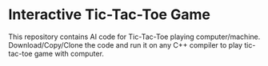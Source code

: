 # Interactive Tic-Tac-Toe Game
This repository contains AI code for Tic-Tac-Toe playing computer/machine. Download/Copy/Clone the code and run it on any C++ compiler to play tic-tac-toe game with computer.

